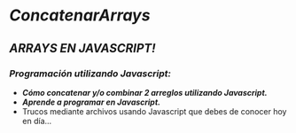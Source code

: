 # **_ConcatenarArrays_**

## **_ARRAYS EN JAVASCRIPT!_**

### **_Programación utilizando Javascript:_**

- **_Cómo concatenar y/o combinar 2 arreglos utilizando Javascript._**
- **_Aprende a programar en Javascript._**
- Trucos mediante archivos usando Javascript que debes de conocer hoy en día...
